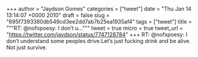 
+++
author = "Jaydson Gomes"
categories = ["tweet"]
date = "Thu Jan 14 13:14:07 +0000 2010"
draft = false
slug = "695f7393380db549cd3ee2dd7ab7b25ea1935af4"
tags = ["tweet"]
title = """RT: @nofxpoesy: I don’t u..."""
tweet = true
micro = true
tweet_url = "https://twitter.com/jaydson/status/7747128784"
+++
RT: @nofxpoesy: I don’t understand some peoples drive.Let’s just fucking drink and be alive. Not just survive.
